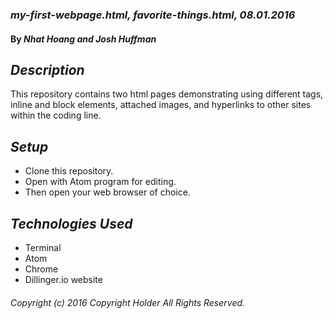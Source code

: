 ### _my-first-webpage.html, favorite-things.html, 08.01.2016_

#### By _**Nhat Hoang and Josh Huffman**_

## _Description_
This repository contains two html pages demonstrating using different tags, inline and block elements, attached images, and hyperlinks to other sites within the coding line.

## _Setup_
- Clone this repository.
- Open with Atom program for editing.
- Then open your web browser of choice.

## _Technologies Used_
* Terminal
* Atom
* Chrome
* Dillinger.io website

###### Copyright (c) 2016 Copyright Holder All Rights Reserved.
